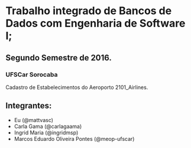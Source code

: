 # Trabalho integrado de Bancos de Dados com Engenharia de Software I;
## Segundo Semestre de 2016.
### UFSCar Sorocaba

Cadastro de Estabelecimentos do Aeroporto 2101_Airlines.

## Integrantes:
- Eu (@mattvasc)
- Carla Gama (@carlagaama)
- Ingrid Maria (@ingridmsp)
- Marcos Eduardo Oliveira Pontes (@meop-ufscar)
